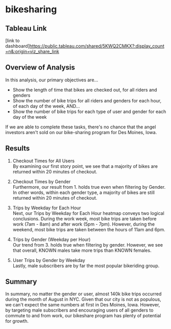 # bikesharing

## Tableau Link
[link to dashboard]https://public.tableau.com/shared/5KWQ2CMKX?:display_count=n&:origin=viz_share_link

## Overview of Analysis
In this analysis, our primary objectives are...
* Show the length of time that bikes are checked out, for all riders and genders
* Show the number of bike trips for all riders and genders for each hour, of each day of the week, AND...
* Show the number of bike trips for each type of user and gender for each day of the week

If we are able to complete these tasks, there's no chance that the angel investors aren't sold on our bike-sharing program for Des Moines, Iowa.

## Results
1. Checkout Times for All Users \
By examining our first story point, we see that a majority of bikes are returned within 20 minutes of checkout.

2. Checkout Times by Gender \
Furthermore, our result from 1. holds true even when filtering by Gender. In other words, within each gender type, a majority of bikes are still returned within 20 minutes of checkout.

3. Trips by Weekday for Each Hour \
Next, our Trips by Weekday for Each Hour heatmap conveys two logical conclusions. During the work week, most bike trips are taken before work (7am - 8am) and after work (5pm - 7pm). However, during the weekend, most bike trips are taken between the hours of 11am and 6pm. 

4. Trips by Gender (Weekday per Hour) \
Our trend from 3. holds true when filtering by gender. However, we see that overall, KNOWN males take more trips than KNOWN females.

5. User Trips by Gender by Weekday \
Lastly, male subscribers are by far the most popular bikeriding group.

## Summary
In summary, no matter the gender or user, almost 140k bike trips occurred during the month of August in NYC. Given that our city is not as populous, we can't expect the same numbers at first in Des Moines, Iowa. However, by targeting male subscribers and encouraging users of all genders to commute to and from work, our bikeshare program has plenty of potential for growth.